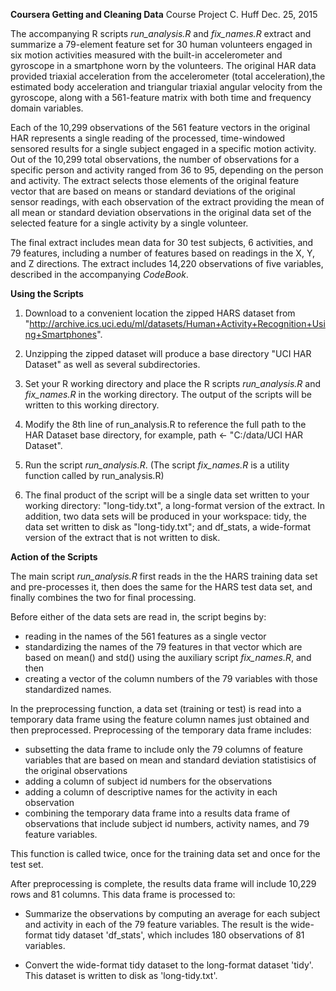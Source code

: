 
**Coursera Getting and Cleaning Data**
Course Project
C. Huff
Dec. 25, 2015



The accompanying R scripts *run_analysis.R* and *fix_names.R* extract and summarize a 79-element 
feature set for 30 human volunteers engaged in six motion activities measured with the built-in 
accelerometer and gyroscope in a smartphone worn by the volunteers. The original HAR data provided 
triaxial acceleration from the accelerometer (total acceleration),the estimated body acceleration 
and triangular triaxial angular velocity from the gyroscope, along with a 561-feature matrix with 
both time and frequency domain variables. 

Each of the 10,299 observations of the 561 feature vectors in the original HAR represents a single reading of the 
processed, time-windowed sensored results for a single subject engaged in a specific motion activity. 
Out of the 10,299 total observations, the number of observations for a specific person and activity 
ranged from 36 to 95, depending on the person and activity. The extract selects those elements of 
the original feature vector that are based on means or standard deviations of the original sensor readings, 
with each observation of the extract providing the mean of all mean or standard deviation observations 
in the original data set of the selected feature for a single activity by a single volunteer. 

The final extract includes mean data for 30 test subjects, 6 activities, and 79 features, 
including a number of features based on readings in the X, Y, and Z directions. The extract includes 14,220 observations of five variables, described in the accompanying *CodeBook*.

**Using the Scripts**

1. Download to a convenient location the zipped HARS dataset from "http://archive.ics.uci.edu/ml/datasets/Human+Activity+Recognition+Using+Smartphones".

2. Unzipping the zipped dataset will produce a base directory "UCI HAR Dataset" as well as several subdirectories.

3. Set your R working directory and place the R scripts *run_analysis.R* and *fix_names.R* in the working directory. 
The output of the scripts will be written to this working directory.

4. Modify the 8th line of run_analysis.R to reference the full path to the HAR Dataset base directory, 
for example, path <- "C:/data/UCI HAR Dataset".

5. Run the script *run_analysis.R*. (The script *fix_names.R* is a utility function 
called by run_analysis.R)

6. The final product of the script will be a single data set written to your working directory: "long-tidy.txt", 
a long-format version of the extract. In addition, two data sets will be produced in your workspace: tidy, the data set written to disk as "long-tidy.txt"; and df_stats, a wide-format version of the extract that is not written to disk.

**Action of the Scripts**

The main script *run_analysis.R* first reads in the the HARS training data set and pre-processes it, then does the same for the HARS test data set, and finally combines the two for final processing.

Before either of the data sets are read in, the script begins by:

- reading in the names of the 561 features as a single vector
- standardizing the names of the 79 features in that vector which are based on mean() and std() using the auxiliary script *fix_names.R*, and then 
- creating a vector of the column numbers of the 79 variables with those standardized names.

In the preprocessing function, a data set (training or test) is read into a temporary data frame using the feature column names just obtained and then preprocessed. Preprocessing of the temporary data frame includes:
- subsetting the data frame to include only the 79 columns of feature variables that are based on mean and standard deviation statistisics of the original observations
- adding a column of subject id numbers for the observations 
- adding a column of descriptive names for the activity in each observation
- combining the temporary data frame into a results data frame of observations that include subject id numbers, activity names, and 79 feature variables.

This function is called twice, once for the training data set and once for the test set.

After preprocessing is complete, the results data frame will include 10,229 rows and 81 columns. This data frame is processed to:

- Summarize the observations by computing an average for each subject and activity in each of the 79 feature variables. The result is the wide-format tidy dataset 'df_stats', which includes 180 observations of 81 variables.

- Convert the wide-format tidy dataset to the long-format dataset 'tidy'. This dataset is written to disk as 
   'long-tidy.txt'.
